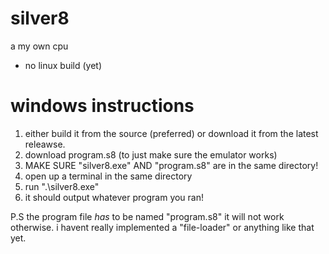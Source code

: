 # silver8
a my own cpu

- no linux build (yet)

# windows instructions
1. either build it from the source (preferred) or download it from the latest releawse.
2. download program.s8 (to just make sure the emulator works)
3. MAKE SURE "silver8.exe" AND "program.s8" are in the same directory!
4. open up a terminal in the same directory
5. run ".\silver8.exe"
6. it should output whatever program you ran!

P.S the program file *has* to be named "program.s8" it will not work otherwise. i havent really implemented a "file-loader" or anything like that yet.
